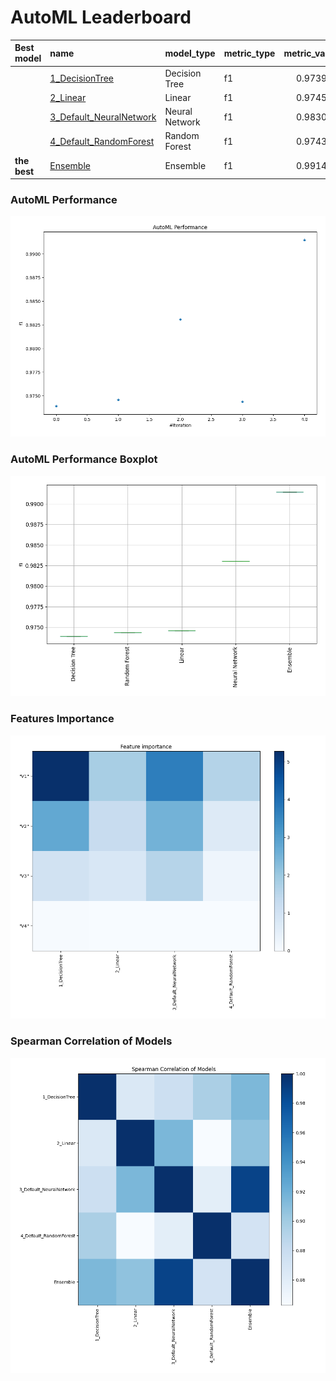 # AutoML Leaderboard

| Best model   | name                                                         | model_type     | metric_type   |   metric_value |   train_time |
|:-------------|:-------------------------------------------------------------|:---------------|:--------------|---------------:|-------------:|
|              | [1_DecisionTree](1_DecisionTree/README.md)                   | Decision Tree  | f1            |       0.973913 |         5.07 |
|              | [2_Linear](2_Linear/README.md)                               | Linear         | f1            |       0.974576 |         2.35 |
|              | [3_Default_NeuralNetwork](3_Default_NeuralNetwork/README.md) | Neural Network | f1            |       0.983051 |         2.97 |
|              | [4_Default_RandomForest](4_Default_RandomForest/README.md)   | Random Forest  | f1            |       0.974359 |         3.39 |
| **the best** | [Ensemble](Ensemble/README.md)                               | Ensemble       | f1            |       0.991453 |         0.7  |

### AutoML Performance
![AutoML Performance](ldb_performance.png)

### AutoML Performance Boxplot
![AutoML Performance Boxplot](ldb_performance_boxplot.png)

### Features Importance
![features importance across models](features_heatmap.png)



### Spearman Correlation of Models
![models spearman correlation](correlation_heatmap.png)

